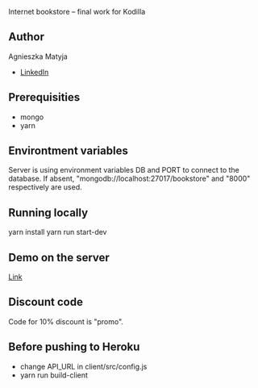 Internet bookstore – final work for Kodilla

## Author
Agnieszka Matyja
- [LinkedIn](https://www.linkedin.com/in/agnieszka-matyja-405623132/)

## Prerequisities
- mongo
- yarn

## Environtment variables
Server is using environment variables DB and PORT to connect to the database.
If absent, "mongodb://localhost:27017/bookstore" and "8000" respectively are used.

## Running locally
yarn install
yarn run start-dev

## Demo on the server
[Link](https://poe-bookstore.herokuapp.com/)

## Discount code
Code for 10% discount is "promo".

## Before pushing to Heroku
- change API_URL in client/src/config.js
- yarn run build-client

